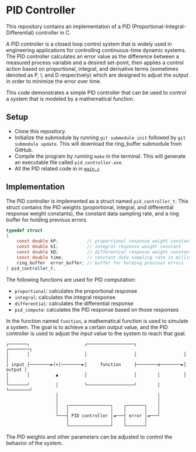 # PID Controller

This repository contains an implementation of a PID (Proportional-Integral-Differential)
controller in C.

A PID controller is a closed loop control system that is widely used in engineering
applications for controlling continuous-time dynamic systems. The PID controller
calculates an error value as the difference between a measured process variable and a
desired set-point, then applies a control action based on proportional, integral, and
derivative terms (sometimes denoted as P, I, and D respectively) which are designed to
adjust the output in order to minimize the error over time.

This code demonstrates a simple PID controller that can be used to control a system that
is modeled by a mathematical function.

## Setup

- Clone this repository.
- Initialize the submodule by running `git submodule init` followed by `git submodule
  update`. This will download the ring_buffer submodule from GitHub.
- Compile the program by running `make` in the terminal. This will generate an 
  executable file called `pid_controller.exe`.
- All the PID related code in in [`main.c`](main.c)


## Implementation
The PID controller is implemented as a struct named `pid_controller_t`. This struct
contains the PID weights (proportional, integral, and differential response weight
constants), the constant data sampling rate, and a ring buffer for holding previous
errors. 
```c
typedef struct
{
    const double kP;           // proportional response weight constant
    const double kI;           // integral response weight constant
    const double kD;           // differential response weight constant
    const double time;         // constant data sampling rate in milliseconds
    ring_buffer  error_buffer; // buffer for holding previous errors
} pid_controller_t;
```

The following functions are used for PID computation:

- `proportional`: calculates the proportional response
- `integral`: calculates the integral response
- `differential`: calculates the differential response
- `pid_compute`: calculates the PID response based on those responses

In the function named `function`, a mathematical function is used to simulate a system. 
The goal is to achieve a certain output value, and the PID controller is used to adjust
the input value to the system to reach that goal.

```
┌───────┐                     ┌──────────────────┐                  ┌────────┐
│       │                     │                  │                  │        │
│ input ├────────►(+)────────►│     function     ├────────o────────►│ output │
│       │          ▲          │                  │        │         │        │
└───────┘          │          └──────────────────┘        │         └────────┘
                   │                                      │
                   │                                      │
                   │   ┌────────────────┐    ┌───────┐    │
                   │   │                │    │       │    │
                   └───┤ PID controller │◄───┤ error │◄───┘
                       │                │    │       │
                       └────────────────┘    └───────┘
```

The PID weights and other parameters can be adjusted to control the behavior of the system.